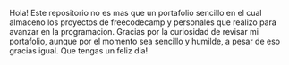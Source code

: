 Hola!
Este repositorio no es mas que un portafolio sencillo en el cual almaceno los proyectos de freecodecamp y personales que realizo para avanzar en la programacion.
Gracias por la curiosidad de revisar mi portafolio, aunque por el momento sea sencillo y humilde, a pesar de eso gracias igual.
Que tengas un feliz dia!
